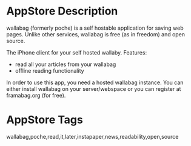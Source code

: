 AppStore Description
===
wallabag (formerly poche) is a self hostable application for saving web pages. Unlike other services, wallabag is free (as in freedom) and open source.

The iPhone client for your self hosted wallaby.
Features:

- read all your articles from your wallabag
- offline reading functionality

In order to use this app, you need a hosted wallabag instance. You can either install wallabag on your server/webspace or you can register at framabag.org (for free).


AppStore Tags
===
wallabag,poche,read,it,later,instapaper,news,readability,open,source